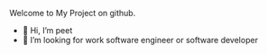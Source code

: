 Welcome to My Project on github.
- 👋 Hi, I’m peet
- 👀 I’m looking for work software engineer or software developer
